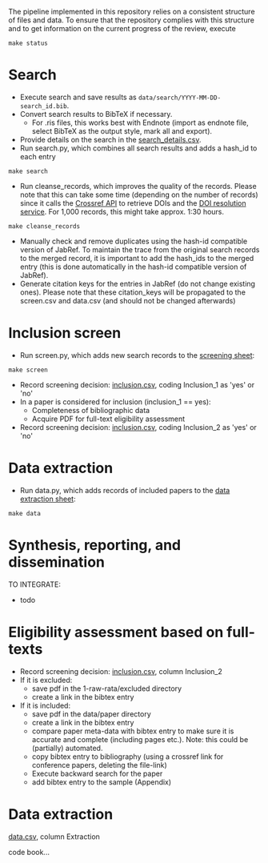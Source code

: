 
The pipeline implemented in this repository relies on a consistent structure of files and data.
To ensure that the repository complies with this structure and to get information on the current progress of the review, execute
```
make status
```

# Search

- Execute search and save results as `data/search/YYYY-MM-DD-search_id.bib`.
- Convert search results to BibTeX if necessary.
  - For .ris files, this works best with Endnote (import as endnote file, select BibTeX as the output style, mark all and export).
- Provide details on the search in the [search_details.csv](search/search_details.csv).
- Run search.py, which combines all search results and adds a hash_id to each entry
```
make search
```
- Run cleanse_records, which improves the quality of the records. Please note that this can take some time (depending on the number of records) since it calls the [Crossref API](https://www.crossref.org/education/retrieve-metadata/rest-api/) to retrieve DOIs and the [DOI resolution service](doi.org). For 1,000 records, this might take approx. 1:30 hours.
```
make cleanse_records
```

- Manually check and remove duplicates using the hash-id compatible version of JabRef. To maintain the trace from the original search records to the merged record, it is important to add the hash_ids to the merged entry (this is done automatically in the hash-id compatible version of JabRef).
- Generate citation keys for the entries in JabRef (do not change existing ones). Please note that these citation_keys will be propagated to the screen.csv and data.csv (and should not be changed afterwards)

# Inclusion screen

- Run screen.py, which adds new search records to the [screening sheet](data/screen.csv):
```
make screen
```

- Record screening decision: [inclusion.csv](data/inclusion.csv), coding Inclusion_1 as 'yes' or 'no'
- In a paper is considered for inclusion (inclusion_1 == yes):
  - Completeness of bibliographic data
  - Acquire PDF for full-text eligibility assessment
- Record screening decision: [inclusion.csv](data/inclusion.csv), coding Inclusion_2 as 'yes' or 'no'

# Data extraction

- Run data.py, which adds records of included papers to the [data extraction sheet](data/data.csv):
```
make data
```

# Synthesis, reporting, and dissemination



TO INTEGRATE:





- todo

# Eligibility assessment based on full-texts

- Record screening decision: [inclusion.csv](inclusion.csv), column Inclusion_2
- If it is excluded:
  - save pdf in the 1-raw-rata/excluded directory
  - create a link in the bibtex entry
- If it is included:
  - save pdf in the data/paper directory
  - create a link in the bibtex entry
  - compare paper meta-data with bibtex entry to make sure it is accurate and complete (including pages etc.). Note: this could be (partially) automated.
  - copy bibtex entry to bibliography (using a crossref link for conference papers, deleting the file-link)
  - Execute backward search for the paper
  - add bibtex entry to the sample (Appendix)

# Data extraction

[data.csv](data.csv), column Extraction


code book...
